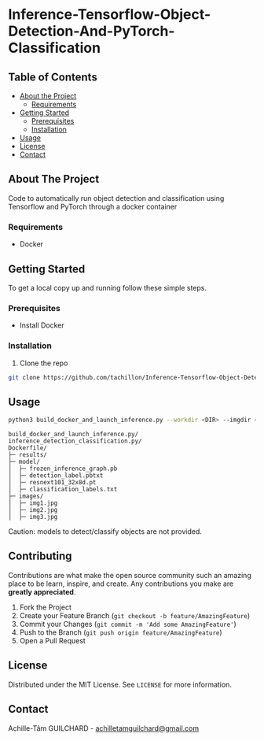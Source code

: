 # Inference-Tensorflow-Object-Detection-And-PyTorch-Classification

<!-- TABLE OF CONTENTS -->
## Table of Contents

* [About the Project](#about-the-project)
  * [Requirements](#built-with)
* [Getting Started](#getting-started)
  * [Prerequisites](#prerequisites)
  * [Installation](#installation)
* [Usage](#usage)
* [License](#license)
* [Contact](#contact)

<!-- ABOUT THE PROJECT -->
## About The Project
Code to automatically run object detection and classification using Tensorflow and PyTorch through a docker container

### Requirements
* Docker

<!-- GETTING STARTED -->
## Getting Started

To get a local copy up and running follow these simple steps.

### Prerequisites

* Install Docker

### Installation
 
1. Clone the repo
```sh
git clone https://github.com/tachillon/Inference-Tensorflow-Object-Detection-And-PyTorch-Classification
```
<!-- USAGE EXAMPLES -->
## Usage
```sh
python3 build_docker_and_launch_inference.py --workdir <DIR> --imgdir <DIR>
```
```
build_docker_and_launch_inference.py/
inference_detection_classification.py/
Dockerfile/
├─ results/
├─ model/
│  ├─ frozen_inference_graph.pb
│  ├─ detection_label.pbtxt
│  ├─ resnext101_32x8d.pt
│  ├─ classification_labels.txt
├─ images/
│  ├─ img1.jpg
│  ├─ img2.jpg
│  ├─ img3.jpg
```
Caution: models to detect/classify objects are not provided. 

<!-- CONTRIBUTING -->
## Contributing

Contributions are what make the open source community such an amazing place to be learn, inspire, and create. Any contributions you make are **greatly appreciated**.

1. Fork the Project
2. Create your Feature Branch (`git checkout -b feature/AmazingFeature`)
3. Commit your Changes (`git commit -m 'Add some AmazingFeature'`)
4. Push to the Branch (`git push origin feature/AmazingFeature`)
5. Open a Pull Request

<!-- LICENSE -->
## License

Distributed under the MIT License. See `LICENSE` for more information.

<!-- CONTACT -->
## Contact

Achille-Tâm GUILCHARD - achilletamguilchard@gmail.com